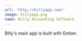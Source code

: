 ```yaml
---
url: 'http://billyapp.com/'
image: billyapp.png
name: Billy Accounting Software
---
```

Billy's main app is built with Ember.